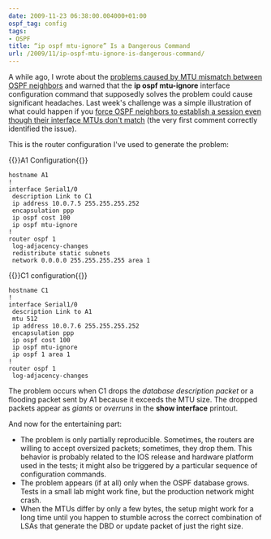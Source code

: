 ```yaml
---
date: 2009-11-23 06:38:00.004000+01:00
ospf_tag: config
tags:
- OSPF
title: “ip ospf mtu-ignore” Is a Dangerous Command
url: /2009/11/ip-ospf-mtu-ignore-is-dangerous-command/
---
```

A while ago, I wrote about the [problems caused by MTU mismatch between OSPF neighbors](/2007/10/ospf-neighbors-stuck-in-exstart/) and warned that the **ip ospf mtu-ignore** interface configuration command that supposedly solves the problem could cause significant headaches. Last week's challenge was a simple illustration of what could happen if you [force OSPF neighbors to establish a session even though their interface MTUs don't match](/2009/11/challenge-ospf-neighbor-changing-state/) (the very first comment correctly identified the issue).
<!--more-->
This is the router configuration I've used to generate the problem:

{{<cc>}}A1 Configuration{{</cc>}}
```
hostname A1
!
interface Serial1/0
 description Link to C1
 ip address 10.0.7.5 255.255.255.252
 encapsulation ppp
 ip ospf cost 100
 ip ospf mtu-ignore
!
router ospf 1
 log-adjacency-changes
 redistribute static subnets
 network 0.0.0.0 255.255.255.255 area 1
 ```
 
{{<cc>}}C1 configuration{{</cc>}}
```
hostname C1
!
interface Serial1/0
 description Link to A1
 mtu 512
 ip address 10.0.7.6 255.255.255.252
 encapsulation ppp
 ip ospf cost 100
 ip ospf mtu-ignore
 ip ospf 1 area 1
!
router ospf 1
 log-adjacency-changes 
```

The problem occurs when C1 drops the *database description packet* or a flooding packet sent by A1 because it exceeds the MTU size. The dropped packets appear as *giants* or *overruns* in the **show interface** printout.

And now for the entertaining part:

-   The problem is only partially reproducible. Sometimes, the routers are willing to accept oversized packets; sometimes, they drop them. This behavior is probably related to the IOS release and hardware platform used in the tests; it might also be triggered by a particular sequence of configuration commands.
-   The problem appears (if at all) only when the OSPF database grows. Tests in a small lab might work fine, but the production network might crash.
-   When the MTUs differ by only a few bytes, the setup might work for a long time until you happen to stumble across the correct combination of LSAs that generate the DBD or update packet of just the right size.
